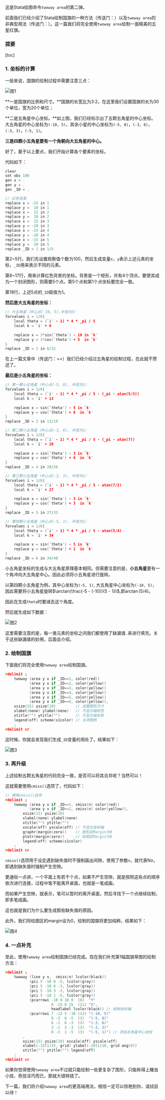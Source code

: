 这是Stata绘图命令`twoway area`的第二弹。

前面我们已经介绍了Stata绘制国旗的一种方法（传送门：）以及`twoway area`的非典型用法（传送门：）。这一篇我们将完全使用`twoway area`绘制一面精美的五星红旗。

### 提要

[toc]

### 1. 坐标的计算

一般来说，国旗的绘制过程中需要注意三点：

![图1](img/1.png)

**一是国旗的比例和尺寸。**国旗的长宽比为3:2，在这里我们设置国旗的长为30个单位，宽为20个单位；

**二是五角星中心坐标。**如上图，我们已经标示出了五颗五角星的中心坐标。大五角星的中心坐标为`(-10, 5)`，其余小星的中心坐标为`(-5, 8)`，`(-3, 6)`，`(-3, 3)`，`(-5, 1)`。

**三是四颗小五角星要有一个角朝向大五角星的中心。**

好了，基于以上要点，我们开始计算各个要素的坐标。

代码如下：

```c
clear
set obs 100
gen x = .
gen y = .
gen _ID = .

// 红色背景
replace x = -15 in 1
replace y =  10 in 1
replace x =  15 in 2
replace y =  10 in 2
replace x =  15 in 3
replace y = -10 in 3
replace x = -15 in 4
replace y = -10 in 4
replace x = -15 in 5
replace y =  10 in 5
replace _ID = 1 in 1/5
```

第2~5行，我们先设置观察值个数为100，然后生成变量`x`，`y`表示上述元素的坐标，`_ID`用来表示不同的元素。

第8~17行，用来计算红色背景的坐标。背景是一个矩形，共有4个顶点，要使其成为一个封闭图形，则需要5个点。第5个点和第1个点坐标要完全一致。

第18行，上述5点的`_ID`赋值为1。

**然后是大五角星的坐标：**

```c
// 大五角星（中心点(-10, 5),半径为3）
forvalues i = 1/6{
	local theta = (`i' - 1) * 4 * _pi / 5
	local k = `i' + 6
	
	replace x = 3*sin(`theta') - 10 in `k'
	replace y = 3*cos(`theta') + 5  in `k'
}
replace _ID = 2 in 6/12
```
在上一篇文章中（传送门：==）我们已经介绍过五角星的绘制过程，在此就不赘述了。

**最后是小五角星的坐标：**

```c
// 第一颗小五角星（中心点(-5, 8), 半径为1）
forvalues i = 1/6{
	local theta = (`i' - 1) * 4 * _pi / 5 - (_pi - atan(5/3))
	local k = `i' + 13
	
	replace x = sin(`theta') - 5 in `k'
	replace y = cos(`theta') + 8  in `k'
}
replace _ID = 3 in 13/19

// 第二颗小五角星（中心点(-3, 6), 半径为1）
forvalues i = 1/6{
	local theta = (`i' - 1) * 4 * _pi / 5 - (_pi - atan(7))
	local k = `i' + 20
	
	replace x = sin(`theta') - 3 in `k'
	replace y = cos(`theta') + 6  in `k'
}
replace _ID = 4 in 20/26

// 第三颗小五角星（中心点(-3, 3), 半径为1）
forvalues i = 1/6{
	local theta = (`i' - 1) * 4 * _pi / 5 - atan(7/2)
	local k = `i' + 27
	
	replace x = sin(`theta') - 3 in `k'
	replace y = cos(`theta') + 3  in `k'
}
replace _ID = 5 in 27/33

// 第四颗小五角星（中心点(-5, 1), 半径为1）
forvalues i = 1/6{
	local theta = (`i' - 1) * 4 * _pi / 5 - atan(5/4)
	local k = `i' + 34
	
	replace x = sin(`theta') - 5 in `k'
	replace y = cos(`theta') + 1  in `k'
}
replace _ID = 6 in 34/40
```

小五角星坐标的生成与大五角星原理基本相同。但需要注意的是，**小五角星**要有一个角冲向大五角星中心。因此必须将小五角星进行旋转。

以第四颗小五角星为例，其中心坐标为`(-5, 1)`, 大五角星中心坐标为`(-10, 5)`，因此需要将小五角星旋转$\arctan(\frac{-5 - (-10)}{5 - 1})$,即$\arctan(5/4)$。

因此在生成`theta`时要减去这个角度。

然后就生成如下数据：

![图2](img/2.png)

这里需要注意的是，每一类元素的坐标之间我们都使用了缺漏值`.`来进行填充。关于这些缺漏值的妙用，后面会介绍。

### 2. 绘制国旗

下面我们将完全使用`twoway area`绘制国旗。

```c
#delimit ;
	twoway (area y x if _ID==1, color(red))
		   (area y x if _ID==2, color(yellow))
		   (area y x if _ID==3, color(yellow))
		   (area y x if _ID==4, color(yellow))
		   (area y x if _ID==5, color(yellow))
		   (area y x if _ID==6, color(yellow)),
	xsize(15) ysize(10) 		// 设置图形尺寸
	xlabel(none) ylabel(none)	// 不显示轴标签
	xtitle("") ytitle("") 		// 不显示轴名称
	legend(off) scheme(s1color) // 关闭图例
	;
#delimit cr
```

这时候，你就会发现我们生成`_ID`变量的用处了。结果如下：

![图3](img/3.png)

### 3. 再升级

上述绘制五颗五角星的代码完全一致，是否可以将其合并呢？当然可以！

这就需要使用`cmiss()`选项了，代码如下：

```c
// 使用cmiss()选项
#delimit ;
	twoway (area y x if _ID==1, cmiss(n) color(red))
		   (area y x if _ID>=2, cmiss(n) color(yellow)),
		xsize(15) ysize(10) 
		xlabel(none) ylabel(none)
		xtitle("") ytitle("") 
		xscale(off) yscale(off) // 不显示坐标轴
		graphr(margin(zero)) 	// 图形区Margin为0
		plotr(margin(zero)) 	// 绘图区Margin为0
		legend(off) scheme(s1color)
	;
#delimit cr
```

`cmiss()`选项用于设定遇到缺失值时不强制画出间隙，使用了参数`n`，就代表No，即遇到缺失值时强制产生空隙。

更通俗一点讲，一个平面上有若干个点，如果不产生空隙，就是按照这些点的顺序依次进行连接，过程中笔不能离开桌面，也就是一笔成画。

而如果产生空隙，就表示，笔可以暂时的离开桌面，然后寻找下一个点继续绘制，即多笔成画。

这也就是我们为什么要生成那些缺失值的原因。

此外，我们将绘图区的margin设为0，绘制的国旗将更加纯粹。结果如下：

![图4](img/4.png)

### 4. 一点补充

至此，使用`twoway area`绘制国旗已经完成。现在我们补充第1幅国旗草图的绘制方法：

```c
#delimit ;
	twoway (line y x,  cmiss(n) lcolor(black))
		   (pci 5 -10 8 -5, lcolor(gray))
		   (pci 5 -10 6 -3, lcolor(gray))
		   (pci 5 -10 3 -3, lcolor(gray))
		   (pci 5 -10 1 -5, lcolor(gray))
		   (pcarrowi -10 0 10 0  (8)  "Y"
					 0 -15 0 15  (11) "X", 
					 headlabel lcolor(black)) // 绘制坐标轴
		   (pcarrowi 7 -13 5 -10 (12) "(-10, 5)"
				     9 -3  8 -5  (3)  "(-5, 8)"
				     6 -1  6 -3  (3)  "(-3, 6)"
				     3 -1  3 -3  (3)  "(-3, 3)"
				     0 -3  1 -5  (3)  "(-5, 1)") // 添加五角星中心坐标
		,
		xsize(15) ysize(10)	xscale(off) yscale(off)
		xlabel(-15(1)15, grid) ylabel(-10(1)10, grid ang(0))
		xtitle("") ytitle("") legend(off)
	;
#delimit cr
```

如果你觉得使用`twoway area`不过就只能绘制一些更复杂了图形，只能称得上雕虫小技、奇技淫巧而已，那就大错特错了。

下一篇，我们将介绍`twoway area`的更高端用法，相信一定可以惊艳到你，请拭目以待！